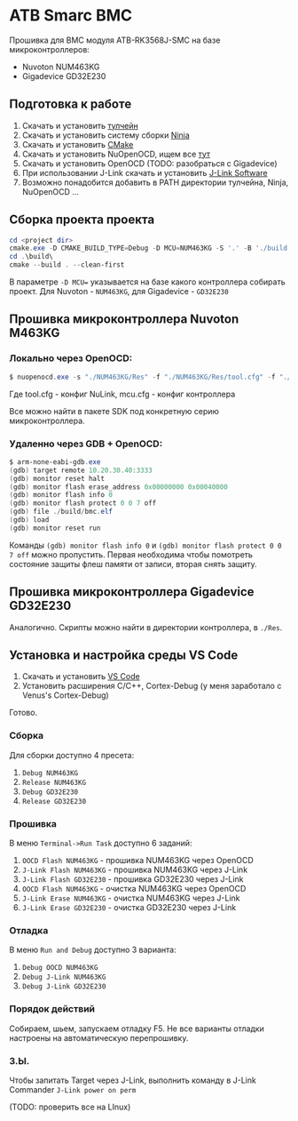 # ATB Smarc BMC

Прошивка для BMC модуля ATB-RK3568J-SMC на базе микроконтроллеров: 
- Nuvoton NUM463KG
- Gigadevice GD32E230

## Подготовка к работе
1) Скачать и установить [тулчейн](https://developer.arm.com/Tools%20and%20Software/GNU%20Toolchain)
2) Скачать и установить систему сборки [Ninja](https://github.com/ninja-build/ninja/releases)
3) Скачать и установить [CMake](https://cmake.org/download/)
4) Скачать и установить NuOpenOCD, ищем все [тут](https://www.nuvoton.com/products/microcontrollers/arm-cortex-m4-mcus/m463-can-fd-usb-hs-series/m463ygcae)
5) Скачать и установить OpenOCD (TODO: разобраться с Gigadevice)
6) При использовании J-Link скачать и установить [J-Link Software](https://www.segger.com/downloads/jlink/)
7) Возможно понадобится добавить в PATH директории тулчейна, Ninja, NuOpenOCD ...

## Сборка проекта проекта
```powershell
cd <project dir>
cmake.exe -D CMAKE_BUILD_TYPE=Debug -D MCU=NUM463KG -S '.' -B './build' -G Ninja
cd .\build\
cmake --build . --clean-first
```
В параметре `-D MCU=` указывается на базе какого контроллера собирать проект. Для Nuvoton - `NUM463KG`, для Gigadevice - `GD32E230`

## Прошивка микроконтроллера Nuvoton M463KG
### Локально через OpenOCD:
```powershell
$ nuopenocd.exe -s "./NUM463KG/Res" -f "./NUM463KG/Res/tool.cfg" -f "./NUM463KG/Res/mcu.cfg" -c "init" -c "halt" -c "flash write_image erase ./build/bmc.hex" -c "reset run"
```
Где tool.cfg - конфиг NuLink, 
mcu.cfg - конфиг контроллера

Все можно найти в пакете SDK под конкретную серию микроконтроллера.

### Удаленно через GDB + OpenOCD:
```powershell
$ arm-none-eabi-gdb.exe
(gdb) target remote 10.20.30.40:3333
(gdb) monitor reset halt
(gdb) monitor flash erase_address 0x00000000 0x00040000
(gdb) monitor flash info 0
(gdb) monitor flash protect 0 0 7 off
(gdb) file ./build/bmc.elf
(gdb) load
(gdb) monitor reset run
```
Команды `(gdb) monitor flash info 0` и `(gdb) monitor flash protect 0 0 7 off` можно пропустить. Первая необходима чтобы помотреть состояние защиты флеш памяти от записи, вторая снять защиту.

## Прошивка микроконтроллера Gigadevice GD32E230

Аналогично. Скрипты можно найти в директории контроллера, в `./Res`.

## Установка и настройка среды VS Code
1) Скачать и установить [VS Code](https://code.visualstudio.com/download)
2) Установить расширения C/C++, Cortex-Debug (у меня заработало с Venus's Cortex-Debug)

Готово. 

### Сборка
Для сборки доступно 4 пресета:
1) `Debug NUM463KG`
2) `Release NUM463KG`
3) `Debug GD32E230`
4) `Release GD32E230`

### Прошивка
В меню `Terminal->Run Task` доступно 6 заданий:
1) `OOCD Flash NUM463KG` - прошивка NUM463KG через OpenOCD
2) `J-Link Flash NUM463KG` - прошивка NUM463KG через J-Link 
3) `J-Link Flash GD32E230` - прошивка GD32E230 через J-Link
4) `OOCD Flash NUM463KG` - очистка NUM463KG через OpenOCD
5) `J-Link Erase NUM463KG` - очистка NUM463KG через J-Link
6) `J-Link Erase GD32E230` - очистка GD32E230 через J-Link

### Отладка
В меню `Run and Debug` доступно 3 варианта:
1) `Debug OOCD NUM463KG`
2) `Debug J-Link NUM463KG`
3) `Debug J-Link GD32E230`

### Порядок действий 
Собираем, шьем, запускаем отладку F5. Не все варианты отладки настроены на автоматическую перепрошивку.

### З.Ы.
Чтобы запитать Target через J-Link, выполнить команду в J-Link Commander
`J-Link power on perm`

(TODO: проверить все на LInux)